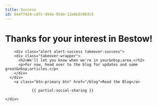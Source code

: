 ```yaml
---
title: Success
id: 044f7424-cd7c-454a-95de-13a6bdc063c5
---
```

<div class="row">
	<div class="col-md-12">
    	<h1 class="thanks">Thanks for your interest in&nbsp;Bestow!</h1>
    </div>
	<div class="col-md-8 col-md-offset-2">

		<div class="alert alert-success takeover-success">
        <div class="takeover-wrapper">    
          <h2>We'll let you know when we're in your&nbsp;area.</h2>
          <p>For now, head over to the blog for updates and some great&nbsp;articles.</p>
        </div>
      </div>
        <a class="btn-primary btn" href="/blog">Read the Blog</a>

				{{ partial:social-sharing }}

    </div>
</div>
